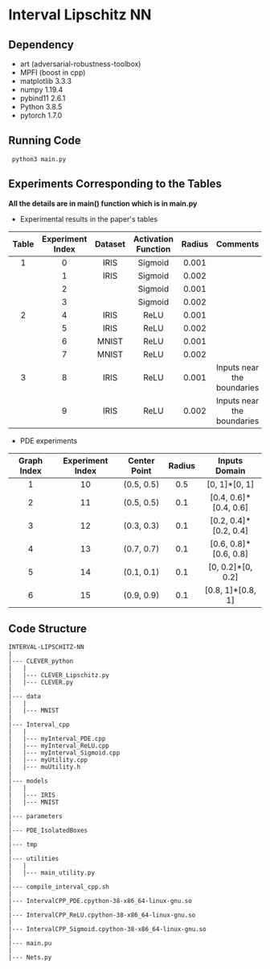 # Interval Lipschitz NN

## Dependency
- art (adversarial-robustness-toolbox)
- MPFI (boost in cpp)
- matplotlib 3.3.3
- numpy 1.19.4
- pybind11 2.6.1
- Python 3.8.5
- pytorch 1.7.0

## Running Code
``` python3 main.py```

## Experiments Corresponding to the Tables
**All the details are in main() function which is in main.py**
- Experimental results in the paper's tables

| Table | Experiment Index | Dataset | Activation Function | Radius |          Comments          |
|:-----:|:----------------:|:-------:|:-------------------:|:------:|:--------------------------:|
|   1   |         0        |   IRIS  |       Sigmoid       |  0.001 |                            |
|       |         1        |   IRIS  |       Sigmoid       |  0.002 |                            |
|       |         2        |         |       Sigmoid       |  0.001 |                            |
|       |         3        |         |       Sigmoid       |  0.002 |                            |
|   2   |         4        |   IRIS  |         ReLU        |  0.001 |                            |
|       |         5        |   IRIS  |         ReLU        |  0.002 |                            |
|       |         6        |  MNIST  |         ReLU        |  0.001 |                            |
|       |         7        |  MNIST  |         ReLU        |  0.002 |                            |
|   3   |         8        |   IRIS  |         ReLU        |  0.001 | Inputs near the boundaries |
|       |         9        |   IRIS  |         ReLU        |  0.002 | Inputs near the boundaries |

- PDE experiments

| Graph Index | Experiment Index | Center Point | Radius |     Inputs Domain     |
|:-----------:|:----------------:|:------------:|:------:|:---------------------:|
|      1      |        10        |  (0.5, 0.5)  |   0.5  |     [0, 1]*[0, 1]     |
|      2      |        11        |  (0.5, 0.5)  |   0.1  | [0.4, 0.6]*[0.4, 0.6] |
|      3      |        12        |  (0.3, 0.3)  |   0.1  | [0.2, 0.4]*[0.2, 0.4] |
|      4      |        13        |  (0.7, 0.7)  |   0.1  | [0.6, 0.8]*[0.6, 0.8] |
|      5      |        14        |  (0.1, 0.1)  |   0.1  |   [0, 0.2]*[0, 0.2]   |
|      6      |        15        |  (0.9, 0.9)  |   0.1  |   [0.8, 1]*[0.8, 1]   |

## Code Structure
```
INTERVAL-LIPSCHITZ-NN
|
|--- CLEVER_python
|   |
|   |--- CLEVER_Lipschitz.py
|   |--- CLEVER.py
|
|--- data
|   |
|   |--- MNIST
|
|--- Interval_cpp
|   |
|   |--- myInterval_PDE.cpp
|   |--- myInterval_ReLU.cpp
|   |--- myInterval_Sigmoid.cpp
|   |--- myUtility.cpp
|   |--- muUtility.h
|
|--- models
|   |
|   |--- IRIS
|   |--- MNIST
|
|--- parameters
|
|--- PDE_IsolatedBoxes
|
|--- tmp
|
|--- utilities
|   |
|   |--- main_utility.py
|
|--- compile_interval_cpp.sh
|
|--- IntervalCPP_PDE.cpython-38-x86_64-linux-gnu.so
|
|--- IntervalCPP_ReLU.cpython-38-x86_64-linux-gnu.so
|
|--- IntervalCPP_Sigmoid.cpython-38-x86_64-linux-gnu.so
|
|--- main.pu
|
|--- Nets.py

```
